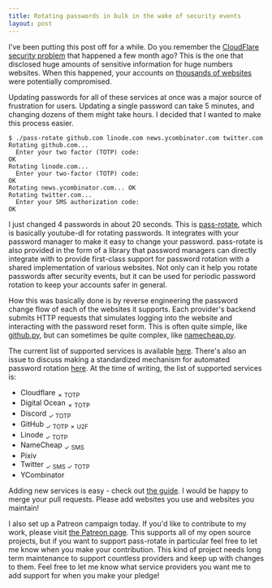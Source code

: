```yaml
---
title: Rotating passwords in bulk in the wake of security events
layout: post
---
```


I've been putting this post off for a while. Do you remember the [CloudFlare
security
problem](https://blog.cloudflare.com/incident-report-on-memory-leak-caused-by-cloudflare-parser-bug/)
that happened a few month ago? This is the one that disclosed huge amounts of
sensitive information for huge numbers websites. When this happened, your
accounts on [thousands of
websites](https://github.com/pirate/sites-using-cloudflare) were potentially
compromised.

Updating passwords for all of these services at once was a major source of
frustration for users. Updating a single password can take 5 minutes, and
changing dozens of them might take hours. I decided that I wanted to make this
process easier.

```
$ ./pass-rotate github.com linode.com news.ycombinator.com twitter.com
Rotating github.com... 
  Enter your two factor (TOTP) code:
OK
Rotating linode.com... 
  Enter your two-factor (TOTP) code:
OK
Rotating news.ycombinator.com... OK
Rotating twitter.com... 
  Enter your SMS authorization code:
OK                                                                       
```

I just changed 4 passwords in about 20 seconds. This is
[pass-rotate](https://github.com/SirCmpwn/pass-rotate), which is basically
youtube-dl for rotating passwords. It integrates with your password manager to
make it easy to change your password. pass-rotate is also provided in the form
of a library that password managers can directly integrate with to provide
first-class support for password rotation with a shared implementation of
various websites. Not only can it help you rotate passwords after security
events, but it can be used for periodic password rotation to keep your accounts
safer in general.

How this was basically done is by reverse engineering the password change flow of
each of the websites it supports. Each provider's backend submits HTTP requests
that simulates logging into the website and interacting with the password reset
form. This is often quite simple, like
[github.py](https://github.com/SirCmpwn/pass-rotate/blob/master/passrotate/providers/github.py),
but can sometimes be quite complex, like
[namecheap.py](https://github.com/SirCmpwn/pass-rotate/blob/master/passrotate/providers/namecheap.py).

The current list of supported services is available
[here](https://github.com/SirCmpwn/pass-rotate/wiki/Currently-supported-services).
There's also an issue to discuss making a standardized mechanism for automated
password rotation [here](https://github.com/SirCmpwn/pass-rotate/issues/1). At
the time of writing, the list of supported services is:

* Cloudflare <sub>✗ TOTP</sub>
* Digital Ocean <sub>✗ TOTP</sub>
* Discord <sub>✓ TOTP</sub>
* GitHub <sub>✓ TOTP ✗ U2F</sub>
* Linode <sub>✓ TOTP</sub>
* NameCheap <sub>✓ SMS</sub>
* Pixiv
* Twitter <sub>✓ SMS ✓ TOTP</sub>
* YCombinator

Adding new services is easy - check out [the
guide](https://github.com/SirCmpwn/pass-rotate/blob/master/CONTRIBUTING.md). I
would be happy to merge your pull requests. Please add websites you use and
websites you maintain!

I also set up a Patreon campaign today. If you'd like to contribute to my work,
please visit [the Patreon page](https://patreon.com/sircmpwn). This supports all
of my open source projects, but if you want to support pass-rotate in
particular feel free to let me know when you make your contribution. This kind
of project needs long term maintenance to support countless providers and
keep up with changes to them. Feel free to let me know what service providers
you want me to add support for when you make your pledge!
